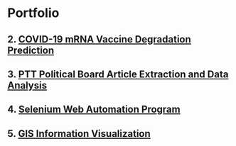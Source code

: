 # Portfolio

## 2. [**COVID-19 mRNA Vaccine Degradation Prediction**](/2.%20COVID-19%20mRNA%20Vaccine%20Degradation%20Prediction)

## 3. [**PTT Political Board Article Extraction and Data Analysis**](/3.%20PTT%20Political%20Board%20Article%20Extraction%20and%20Data%20Analysis)

## 4. [**Selenium Web Automation Program**](/4.%20Selenium%20Web%20Automation%20Program)

## 5. [**GIS Information Visualization**](/7.%20GIS%20Information%20Visualization)
